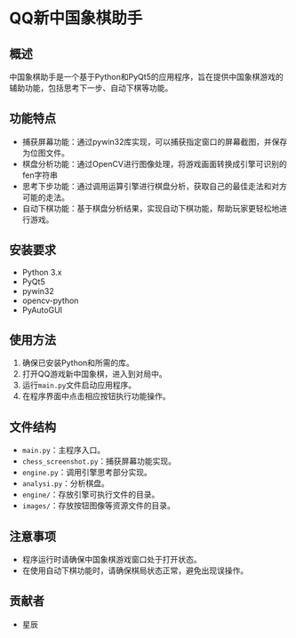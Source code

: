 # QQ新中国象棋助手

## 概述
中国象棋助手是一个基于Python和PyQt5的应用程序，旨在提供中国象棋游戏的辅助功能，包括思考下一步、自动下棋等功能。

## 功能特点
- 捕获屏幕功能：通过pywin32库实现，可以捕获指定窗口的屏幕截图，并保存为位图文件。
- 棋盘分析功能：通过OpenCV进行图像处理，将游戏画面转换成引擎可识别的fen字符串
- 思考下步功能：通过调用运算引擎进行棋盘分析，获取自己的最佳走法和对方可能的走法。
- 自动下棋功能：基于棋盘分析结果，实现自动下棋功能，帮助玩家更轻松地进行游戏。

## 安装要求
- Python 3.x
- PyQt5
- pywin32
- opencv-python
- PyAutoGUI

## 使用方法
1. 确保已安装Python和所需的库。
2. 打开QQ游戏新中国象棋，进入到对局中。
3. 运行`main.py`文件启动应用程序。
4. 在程序界面中点击相应按钮执行功能操作。

## 文件结构
- `main.py`：主程序入口。
- `chess_screenshot.py`：捕获屏幕功能实现。
- `engine.py`：调用引擎思考部分实现。
- `analysi.py`：分析棋盘。
- `engine/`：存放引擎可执行文件的目录。
- `images/`：存放按钮图像等资源文件的目录。

## 注意事项
- 程序运行时请确保中国象棋游戏窗口处于打开状态。
- 在使用自动下棋功能时，请确保棋局状态正常，避免出现误操作。

## 贡献者
- 星辰

